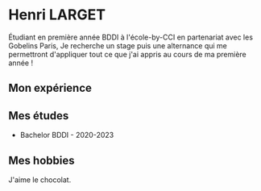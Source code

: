 # Henri LARGET

Étudiant en première année BDDI à l'école-by-CCI en partenariat avec les Gobelins Paris,
Je recherche un stage puis une alternance qui me permettront d'appliquer tout ce que j'ai appris 
au cours de ma première année !
## Mon expérience
<!-- on détaillera plus tard-->
## Mes études
- Bachelor BDDI - 2020-2023
<!-- on détaillera plus tard-->
## Mes hobbies
J'aime le chocolat.
